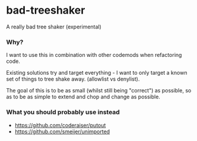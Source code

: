 # bad-treeshaker

A really bad tree shaker (experimental)

### Why?

I want to use this in combination with other codemods when refactoring code.

Existing solutions try and target everything - I want to only target a known set
of things to tree shake away. (allowlist vs denylist).

The goal of this is to be as small (whilst still being "correct") as possible, so
as to be as simple to extend and chop and change as possible.

### What you should probably use instead

- https://github.com/coderaiser/putout
- https://github.com/smeijer/unimported
